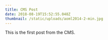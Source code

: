 ```yaml
---
title: CMS Post
date: 2018-08-19T15:52:55.048Z
thumbnail: /static/uploads/aoml2014-2-min.jpg
---
```

This is the first post from the CMS.
